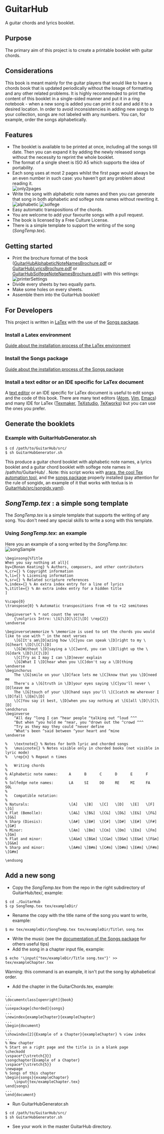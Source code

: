# GuitarHub
A guitar chords and lyrics booklet.

## Purpose
The primary aim of this project is to create a printable  booklet with guitar chords.

## Considerations
This book is meant mainly for the guitar players that would like to have a chords book that is updated periodically without the losage of formatting and any other related problems.
It is highly recommended to print the content of this booklet in a single-sided manner and put it in a ring notebook - when a new song is added you can print it out and add it to a desired location. In order to avoid inconsistencies in adding new songs to your collection, songs are not labeled with any numbers. You can, for example, order the songs alphabetically.

## Features
* The booklet is available to be printed at once, including all the songs till date. Then you can expand it by adding the newly released songs without the necessity to reprint the whole booklet.
* The format of a single sheet is ISO A5 which supports the idea of  portability.
* Each song uses at most 2 pages whilst the first page would always be an even number in such case: you haven't got any problem about reading it.  
![only2pages](src/img/forReadme/only2pages.png)
* Write the song with alphabetic note names and then you can generate that song in both alphabetic and solfege note names without rewriting it.  
![alphabetic](src/img/forReadme/alphabetic.png) ![solfege](src/img/forReadme/solfege.png)
* Easy automatic transpositions of the chords.
* You are welcome to add your favourite songs with a pull request.
* The book is licensed by a Free Culture License.
* There is a simple template to support the writing of the song (*SongTemp.tex*).

## Getting started
* Print the brochure format of the book ([GuitarHubAlphabeticNoteNamesBrochure.pdf](https://github.com/PietroPrandini/GuitarHub/blob/master/GuitarHubAlphabeticNoteNamesBrochure.pdf) or [GuitarHubLyricsBrochure.pdf](https://github.com/PietroPrandini/GuitarHub/blob/master/GuitarHubLyricsBrochure.pdf) or [GuitarHubSolfegeNoteNamesBrochure.pdf](https://github.com/PietroPrandini/GuitarHub/blob/master/GuitarHubSolfegeNoteNamesBrochure.pdf))) with this settings:
![printerSettings](src/img/forReadme/printerSettings.png)
* Divide every sheets by two equally parts.
* Make some holes on every sheets.
* Assemble them into the GuitarHub booklet!

## For Developers
This project is written in [LaTex](https://www.latex-project.org/) with the use of the [Songs package](http://songs.sourceforge.net/).

### Install a Latex environment
[Guide about the installation process of the LaTex environment](https://www.latex-project.org/get/)

### Install the Songs package
[Guide about the installation process of the Songs package](http://songs.sourceforge.net/downloads.html)

### Install a text editor or an IDE specific for LaTex document
A [text editor](https://en.wikipedia.org/wiki/Text_editor) or an IDE specific for LaTex document is useful to edit songs and the code of this book.
There are many text editors ([Atom](https://atom.io/), [Vim](https://www.vim.org/), [Emacs](https://www.gnu.org/software/emacs/)) and many IDE for LaTex ([Texmaker](http://www.xm1math.net/texmaker/), [TeXstudio](https://sourceforge.net/projects/texstudio/), [TeXworks](https://www.tug.org/texworks/)) but you can use the ones you prefer.

## Generate the booklets
### Example with GuitarHubGenerator.sh
```
$ cd /path/to/GuitarHub/src/
$ sh GuitarHubGenerator.sh
```
This produce a guitar chord booklet with alphabetic note names, a lyrics booklet and a guitar chord booklet with solfege note names in /path/to/GuitarHub/ .
Note: this script works with [arara, the cool Tex automation tool,](https://github.com/cereda/arara) and the [songs package](http://songs.sourceforge.net/) properly installed (pay attention for the rule of songidx, an example of it that works with texlua is in [GuitarHub/src/songidx.yaml](https://github.com/PietroPrandini/GuitarHub/blob/master/src/songidx.yaml)).

## *SongTemp.tex* : a simple song template
The *SongTemp.tex* is a simple template that supports the writing of any song.
You don't need any special skills to write a song with this template.

### Using *SongTemp.tex*: an example
Here you an example of a song writed by the *SongTemp.tex*:  
![songSample](src/img/forReadme/songSample.png)  
```
\beginsong{%Title
When you say nothing at all}[
by={Ronan Keating} % Authors, composers, and other contributors
%,cr={} % Copyright information
%,li={} % Licensing information
%,sr={} % Related scripture references
%,index={} % An extra index entry for a line of lyrics
%,ititle={} % An extra index entry for a hidden title
]

%\capo{0}
\transpose{0} % Automatic transpositions from +0 to +12 semitones

\beginverse* % * not count the verse
	{\nolyrics Intro: \[G]\[D]\[C]\[D] \rep{2}}
\endverse

\beginverse\memorize % \memorize is used to set the chords you would like to use with ^ in the next verses
	\[G]It's am\[D]azing how \[C]you can speak \[D]right to my \[G]heart \[D]\[C]\[D]
	\[G]Without \[D]saying a \[C]word, you can \[D]light up the \[G]dark \[D]\[C]\[D]
	\[C]Try as I may I can \[D]never explain
	\[G]What I \[D]hear when you \[C]don't say a \[D]thing
\endverse
\beginchorus
	The \[G]smile on your \[D]face lets me \[C]know that you \[D]need me
	There's a \[G]truth in \[D]your eyes saying \[C]you'll never \[D]leave me
	The \[G]touch of your \[D]hand says you'll \[C]catch me wherever I \[D]fall \[Em]\[D]
	\[C]You say it best, \[D]when you say nothing at \[G]all \[D]\[C]\[D]
\endchorus
\beginverse
	^All day ^long I can ^hear people ^talking out ^loud ^^^
	^But when ^you hold me ^near, you ^drown out the ^crowd ^^^
	^Try as they may they could ^never define
	^What's been ^said between ^your heart and ^mine
\endverse

%	\textnote{} % Notes for both lyric and chorded songs
%	\musicnote{} % Notes visible only in chorded books (not visible in lyric mode)
%	\rep{n} % Repeat n times

%	Writing chords
%
% Alphabetic note names:     A      B      C      D      E      F      G
% Solfedge note names:       LA     SI     DO     RE     MI     FA     SOL
%
%	Compatible notation:
%
% Naturals:                  \[A]   \[B]   \[C]   \[D]   \[E]   \[F]   \[G]
% Flat (Bemolle):            \[A&]  \[B&]  \[C&]  \[D&]  \[E&]  \[F&]  \[G&]
% Sharp (Diesis):            \[A#]  \[B#]  \[C#]  \[D#]  \[E#]  \[F#]  \[G#]
% Minor:                     \[Am]  \[Bm]  \[Cm]  \[Dm]  \[Em]  \[Fm]  \[Gm]
% Flat and minor:            \[A&m] \[B&m] \[C&m] \[D&m] \[E&m] \[F&m] \[G&m]
% Sharp and minor:           \[A#m] \[B#m] \[C#m] \[D#m] \[E#m] \[F#m] \[G#m]

\endsong
```

## Add a new song
* Copy the *SongTemp.tex* from the repo in the right subdirectory of GuitarHub/tex/, example:
```
$ cd ./GuitarHub
$ cp SongTemp.tex tex/exampleDir/
```
* Rename the copy with the title name of the song you want to write, example:
```
$ mv tex/exampleDir/SongTemp.tex tex/exampleDir/Title\ song.tex
```
* Write the music (see the [documentation of the Songs package](http://songs.sourceforge.net/songsdoc/songs.html) for others useful tips)
* Add the song in a chapter input file, example:
```
$ echo '\input{"tex/exampleDir/Title song.tex"}' >> tex/exampleChapter.tex
```
Warning: this command is an example, it isn't put the song by alphabetical order.
* Add the chapter in the GuitarChords.tex, example:
```
...
\documentclass[openright]{book}
...
\usepackage[chorded]{songs}
...
\newindex{exampleChapter}{exampleChapter}
...
\begin{document}
...
\showindex[2]{Example of a Chapter}{exampleChapter} % view index
...
% New chapter
% Start on a right page and the title is in a blank page
\checkodd
\vspace*{\stretch{3}}
\songchapter{Example of a Chapter}
\vspace*{\stretch{5}}
\newpage
% Songs of this chapter
\begin{songs}{exampleChapter}
	\input{tex/exampleChapter.tex}
\end{songs}
...
\end{document}
```
* Run GuitarHubGenerator.sh
```
$ cd /path/to/GuitarHub/src/
$ sh GuitarHubGenerator.sh
```
* See your work in the master GuitarHub directory.
